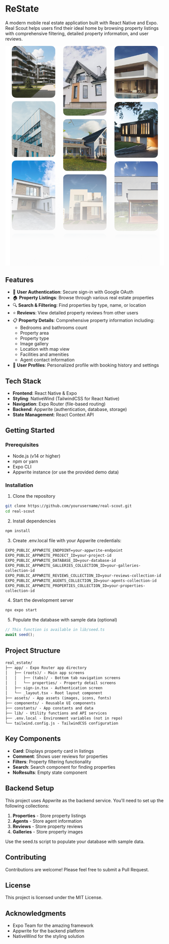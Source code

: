 # ReState

A modern mobile real estate application built with React Native and Expo. Real Scout helps users find their ideal home by browsing property listings with comprehensive filtering, detailed property information, and user reviews.

![Real Scout App](assets/images/onboarding.png)

## Features

- 🔐 **User Authentication**: Secure sign-in with Google OAuth
- 🏠 **Property Listings**: Browse through various real estate properties
- 🔍 **Search & Filtering**: Find properties by type, name, or location
- ⭐️ **Reviews**: View detailed property reviews from other users
- 📋 **Property Details**: Comprehensive property information including:
  - Bedrooms and bathrooms count
  - Property area
  - Property type
  - Image gallery
  - Location with map view
  - Facilities and amenities
  - Agent contact information
- 💼 **User Profiles**: Personalized profile with booking history and settings

## Tech Stack

- **Frontend**: React Native & Expo
- **Styling**: NativeWind (TailwindCSS for React Native)
- **Navigation**: Expo Router (file-based routing)
- **Backend**: Appwrite (authentication, database, storage)
- **State Management**: React Context API

## Getting Started

### Prerequisites

- Node.js (v14 or higher)
- npm or yarn
- Expo CLI
- Appwrite instance (or use the provided demo data)

### Installation

1. Clone the repository

```bash
git clone https://github.com/yourusername/real-scout.git
cd real-scout
```

2. Install dependencies

```bash
npm install
```

3. Create .env.local file with your Appwrite credentials:

```
EXPO_PUBLIC_APPWRITE_ENDPOINT=your-appwrite-endpoint
EXPO_PUBLIC_APPWRITE_PROJECT_ID=your-project-id
EXPO_PUBLIC_APPWRITE_DATABASE_ID=your-database-id
EXPO_PUBLIC_APPWRITE_GALLERIES_COLLECTION_ID=your-galleries-collection-id
EXPO_PUBLIC_APPWRITE_REVIEWS_COLLECTION_ID=your-reviews-collection-id
EXPO_PUBLIC_APPWRITE_AGENTS_COLLECTION_ID=your-agents-collection-id
EXPO_PUBLIC_APPWRITE_PROPERTIES_COLLECTION_ID=your-properties-collection-id
```

4. Start the development server

```bash
npx expo start
```

5. Populate the database with sample data (optional)

```js
// This function is available in lib/seed.ts
await seed();
```

## Project Structure

```
real_estate/
├── app/ - Expo Router app directory
│   ├── (roots)/ - Main app screens
│   │   ├── (tabs)/ - Bottom tab navigation screens
│   │   └── properties/ - Property detail screens
│   ├── sign-in.tsx - Authentication screen
│   └── _layout.tsx - Root layout component
├── assets/ - App assets (images, icons, fonts)
├── components/ - Reusable UI components
├── constants/ - App constants and data
├── lib/ - Utility functions and API services
├── .env.local - Environment variables (not in repo)
└── tailwind.config.js - TailwindCSS configuration
```

## Key Components

- **Card**: Displays property card in listings
- **Comment**: Shows user reviews for properties
- **Filters**: Property filtering functionality
- **Search**: Search component for finding properties
- **NoResults**: Empty state component

## Backend Setup

This project uses Appwrite as the backend service. You'll need to set up the following collections:

1. **Properties** - Store property listings
2. **Agents** - Store agent information
3. **Reviews** - Store property reviews
4. **Galleries** - Store property images

Use the seed.ts script to populate your database with sample data.

## Contributing

Contributions are welcome! Please feel free to submit a Pull Request.

## License

This project is licensed under the MIT License.

## Acknowledgments

- Expo Team for the amazing framework
- Appwrite for the backend platform
- NativeWind for the styling solution
